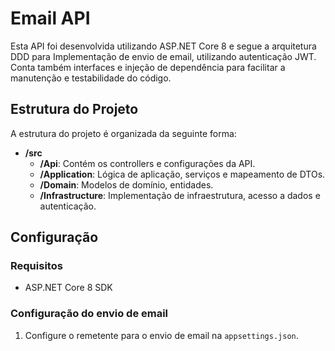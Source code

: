 # Email API

Esta API foi desenvolvida utilizando ASP.NET Core 8 e segue a arquitetura DDD para Implementação de envio de email, utilizando autenticação JWT. 
Conta também interfaces e injeção de dependência para facilitar a manutenção e testabilidade do código.

## Estrutura do Projeto

A estrutura do projeto é organizada da seguinte forma:

- **/src**
  - **/Api**: Contém os controllers e configurações da API.
  - **/Application**: Lógica de aplicação, serviços e mapeamento de DTOs.
  - **/Domain**: Modelos de domínio, entidades.
  - **/Infrastructure**: Implementação de infraestrutura, acesso a dados e autenticação.
## Configuração

### Requisitos

- ASP.NET Core 8 SDK

### Configuração do envio de email

1. Configure o remetente para o envio de email na `appsettings.json`.
